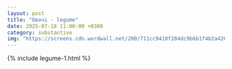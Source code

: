 ```yaml
---
layout: post
title: "Овочі - legume"
date: 2025-07-18 11:00:00 +0300
category: substantive
img: "https://screens.cdn.wordwall.net/200/711cc9410f204dc9b6b1f4b2a4263888_0"
---
```


{% include legume-1.html %}
